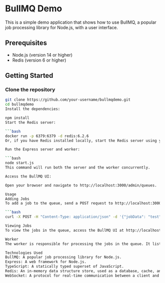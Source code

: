 # BullMQ Demo

This is a simple demo application that shows how to use BullMQ, a popular job processing library for Node.js, with a user interface.

## Prerequisites

- Node.js (version 14 or higher)
- Redis (version 6 or higher)

## Getting Started

### Clone the repository

```bash
git clone https://github.com/your-username/bullmqdemo.git
cd bullmqdemo
Install the dependencies:
```



```bash
npm install
Start the Redis server:

```bash
docker run -p 6379:6379 -d redis:6.2.6
Or, if you have Redis installed locally, start the Redis server using your preferred method.

Run the Express server and worker:

```bash
node start.js
This command will run both the server and the worker concurrently.

Access the BullMQ UI:

Open your browser and navigate to http://localhost:3000/admin/queues.

Usage
Adding Jobs
To add a job to the queue, send a POST request to http://localhost:3000/addJob with a JSON body containing the job data:

```bash
curl -X POST -H "Content-Type: application/json" -d '{"jobData": "test"}' http://localhost:3000/addJob

Viewing Jobs
To view the jobs in the queue, access the BullMQ UI at http://localhost:3000/admin/queues.

Worker
The worker is responsible for processing the jobs in the queue. It listens for new jobs and processes them as they become available.

Technologies Used
BullMQ: A popular job processing library for Node.js.
Express: A web framework for Node.js.
TypeScript: A statically typed superset of JavaScript.
Redis: An in-memory data structure store, used as a database, cache, and message broker.
WebSocket: A protocol for real-time communication between a client and a server.
````
